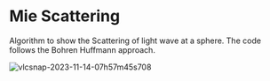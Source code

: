 # Mie Scattering

Algorithm to show the Scattering of  light wave at a sphere. The code follows the Bohren Huffmann approach.

![vlcsnap-2023-11-14-07h57m45s708](https://github.com/AchimVonKeudell/PhysicsVisualisations/assets/100088227/5ced85bd-2665-42cd-88ba-38c78659692d)
